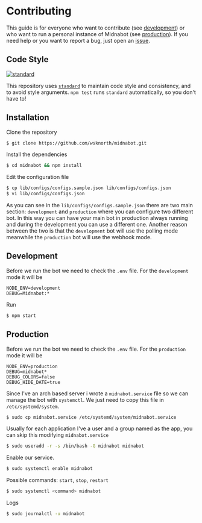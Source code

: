 # Contributing
This guide is for everyone who want to contribute (see [development](#development)) or who want to run a personal instance of Midnabot (see [production](#production)). If you need help or you want to report a bug, just open an [issue](https://github.com/wsknorth/midnabot/issues).

## Code Style
[![standard][standard-image]][standard-url]

This repository uses [`standard`][standard-url] to maintain code style and consistency,
and to avoid style arguments. `npm test` runs `standard` automatically, so you don't have
to!

[standard-image]: https://cdn.rawgit.com/standard/standard/master/badge.svg
[standard-url]: https://github.com/standard/standard


## Installation
Clone the repository
```bash
$ git clone https://github.com/wsknorth/midnabot.git
```
Install the dependencies
```bash
$ cd midnabot && npm install
```
Edit the configuration file
```bash
$ cp lib/configs/configs.sample.json lib/configs/configs.json
$ vi lib/configs/configs.json
```
As you can see in the `lib/configs/configs.sample.json` there are two main section: `development` and `production` where you can configure two different bot. In this way you can have your main bot in production always running and during the development you can use a different one. Another reason between the two is that the `development` bot will use the polling mode meanwhile the `production` bot will use the webhook mode.

## Development
Before we run the bot we need to check the `.env` file. For the `development` mode it will be
```
NODE_ENV=development
DEBUG=Midnabot:*
```

Run
```bash
$ npm start
```

## Production
Before we run the bot we need to check the `.env` file. For the `production` mode it will be
```
NODE_ENV=production
DEBUG=midnabot*
DEBUG_COLORS=false
DEBUG_HIDE_DATE=true
```

Since I've an arch based server i wrote a `midnabot.service` file so we can manage the bot with `systemctl`. We just need to copy this file in `/etc/systemd/system`.
```bash
$ sudo cp midnabot.service /etc/systemd/system/midnabot.service
```

Usually for each application I've a user and a group named as the app, you can skip this modifying `midnabot.service`
```bash
$ sudo useradd -r -s /bin/bash -G midnabot midnabot
```

Enable our service.
```bash
$ sudo systemctl enable midnabot
```

Possible commands: `start`, `stop`, `restart`
```bash
$ sudo systemctl <command> midnabot
```

Logs
```bash
$ sudo journalctl -u midnabot
```
